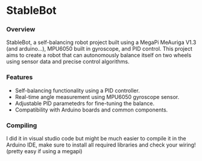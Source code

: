 # StableBot
### Overview

StableBot, a self-balancing robot project built using a MegaPi MeAuriga V1.3 (and arduino...), MPU6050 built in gyroscope, and PID control. This project aims to create a robot that can autonomously balance itself on two wheels using sensor data and precise control algorithms.

### Features

- Self-balancing functionality using a PID controller.
- Real-time angle measurement using MPU6050 gyroscope sensor.
- Adjustable PID parametedrs for fine-tuning the balance.
- Compatibility with Arduino boards and common components.

### Compiling

I did it in visual studio code but might be much easier to compile it in the Arduino IDE, make sure to install all required libraries and check your wiring! (pretty easy if using a megapi)